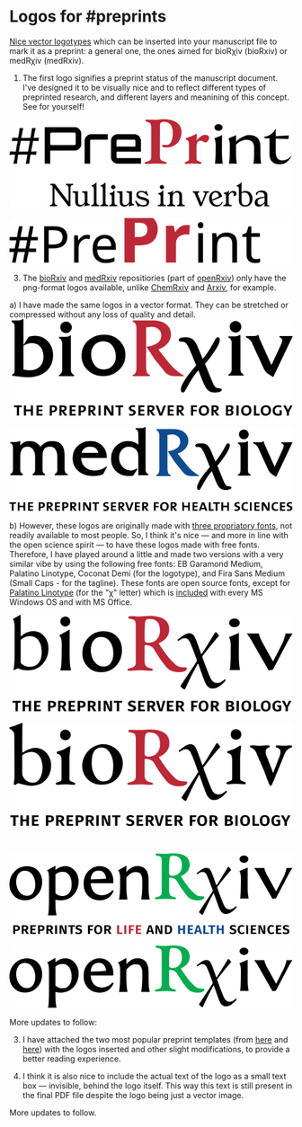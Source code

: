 # Logos for #preprints
[Nice vector logotypes](/preprint_logos/svg_files) which can be inserted into your manuscript file to mark it as a preprint: a general one, the ones aimed for bioRχiv (bioRxiv) or medRχiv (medRxiv).

1) The first logo signifies a preprint status of the manuscript document. I've designed it to be visually nice and to reflect different types of preprinted research, and different layers and meanining of this concept.
See for yourself!

![preprint logo](/preprint_logos/svg_files/preprint_logo_full_v1.svg) &nbsp;&nbsp;&nbsp;&nbsp;&nbsp;&nbsp; ![preprint logo single-word](/preprint_logos/svg_files/preprint_logo_single-word_v1.svg)

3) The [bioRxiv](https://www.biorxiv.org/) and [medRxiv](https://www.medrxiv.org/) repositiories (part of [openRxiv](https://www.cshl.edu/the-natural-evolution-of-biorxiv-and-medrxiv/)) only have the png-format logos available, unlike [ChemRxiv](https://chemrxiv.org/engage/chemrxiv/public-dashboard) and [Arxiv](https://arxiv.org/), for example.

a) I have made the same logos in a vector format. They can be stretched or compressed without any loss of quality and detail.
![bioRxiv logo](/preprint_logos/svg_files/bioRxiv_logo_full.svg) &nbsp;&nbsp;&nbsp;&nbsp;&nbsp;&nbsp; ![medRxiv logo](/preprint_logos/svg_files/medRxiv_logo_full.svg)

b) However, these logos are originally made with [three propriatory fonts](http://disq.us/p/32uc0ua), not readily available to most people. 
So, I think it's nice — and more in line with the open science spirit — to have these logos made with free fonts. 
Therefore, I have played around a little and made two versions with a very similar vibe by using the following free fonts: EB Garamond Medium, Palatino Linotype, Coconat Demi (for the logotype), and Fira Sans Medium (Small Caps - for the tagline). These fonts are open source fonts, except for [Palatino Linotype](https://learn.microsoft.com/en-us/typography/font-list/palatino-linotype) (for the "χ" letter) which is [included](https://learn.microsoft.com/en-us/typography/font-list/palatino-linotype) with every MS Windows OS and with MS Office.

![bioRxiv logo v1](/preprint_logos/svg_files/bioRxiv_logo_full_free-fonts-version_style1.svg) &nbsp;&nbsp;&nbsp; ![bioRxiv logo v2](/preprint_logos/svg_files/bioRxiv_logo_full_free-fonts-version_style2.svg) 

<br>

![openRxiv, OpenRχiv logo v1](/preprint_logos/svg_files/openRxiv_logo_full_free-fonts-version_style1.svg) &nbsp;&nbsp;&nbsp; ![openRxiv, OpenRχiv logo v1, single-word](/preprint_logos/svg_files/openRxiv_logo_name-only_free-fonts-version_style1.svg)

More updates to follow:

3) I have attached the two most popular preprint templates (from [here](https://github.com/finkelsteinlab/BioRxiv-Template) and [here](https://github.com/chrelli/bioRxiv-word-template)) with the logos inserted and other slight modifications, to provide a better reading experience.

4) I think it is also nice to include the actual text of the logo as a small text box  — invisible, behind the logo itself. This way this text is still present in the final PDF file despite the logo being just a vector image.

More updates to follow.

